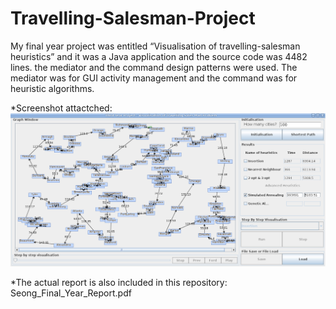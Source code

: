 # Travelling-Salesman-Project
My final year project was entitled “Visualisation of travelling-salesman heuristics” and it was a Java application and the source code was 4482 lines. the mediator and the command design patterns were used. The mediator was for GUI activity management and the command was for heuristic algorithms. 

*Screenshot attactched: 
![alt tag](sSA.png)

*The actual report is also included in this repository:
Seong_Final_Year_Report.pdf